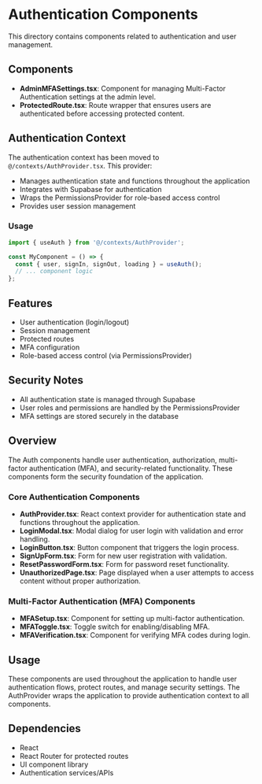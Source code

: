 # Authentication Components

This directory contains components related to authentication and user management.

## Components

- **AdminMFASettings.tsx**: Component for managing Multi-Factor Authentication settings at the admin level.
- **ProtectedRoute.tsx**: Route wrapper that ensures users are authenticated before accessing protected content.

## Authentication Context

The authentication context has been moved to `@/contexts/AuthProvider.tsx`. This provider:
- Manages authentication state and functions throughout the application
- Integrates with Supabase for authentication
- Wraps the PermissionsProvider for role-based access control
- Provides user session management

### Usage

```typescript
import { useAuth } from '@/contexts/AuthProvider';

const MyComponent = () => {
  const { user, signIn, signOut, loading } = useAuth();
  // ... component logic
};
```

## Features

- User authentication (login/logout)
- Session management
- Protected routes
- MFA configuration
- Role-based access control (via PermissionsProvider)

## Security Notes

- All authentication state is managed through Supabase
- User roles and permissions are handled by the PermissionsProvider
- MFA settings are stored securely in the database

## Overview
The Auth components handle user authentication, authorization, multi-factor authentication (MFA), and security-related functionality. These components form the security foundation of the application.

### Core Authentication Components
- **AuthProvider.tsx**: React context provider for authentication state and functions throughout the application.
- **LoginModal.tsx**: Modal dialog for user login with validation and error handling.
- **LoginButton.tsx**: Button component that triggers the login process.
- **SignUpForm.tsx**: Form for new user registration with validation.
- **ResetPasswordForm.tsx**: Form for password reset functionality.
- **UnauthorizedPage.tsx**: Page displayed when a user attempts to access content without proper authorization.

### Multi-Factor Authentication (MFA) Components
- **MFASetup.tsx**: Component for setting up multi-factor authentication.
- **MFAToggle.tsx**: Toggle switch for enabling/disabling MFA.
- **MFAVerification.tsx**: Component for verifying MFA codes during login.

## Usage
These components are used throughout the application to handle user authentication flows, protect routes, and manage security settings. The AuthProvider wraps the application to provide authentication context to all components.

## Dependencies
- React
- React Router for protected routes
- UI component library
- Authentication services/APIs